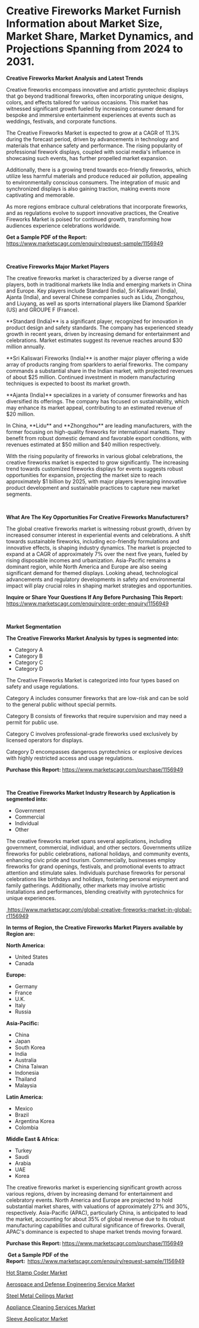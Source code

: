 <p><h1>Creative Fireworks Market Furnish Information about Market Size, Market Share, Market Dynamics, and Projections Spanning from 2024 to 2031.</h1></p><p><strong>Creative Fireworks Market Analysis and Latest Trends</strong></p>
<p><p>Creative fireworks encompass innovative and artistic pyrotechnic displays that go beyond traditional fireworks, often incorporating unique designs, colors, and effects tailored for various occasions. This market has witnessed significant growth fueled by increasing consumer demand for bespoke and immersive entertainment experiences at events such as weddings, festivals, and corporate functions. </p><p>The Creative Fireworks Market is expected to grow at a CAGR of 11.3% during the forecast period, driven by advancements in technology and materials that enhance safety and performance. The rising popularity of professional firework displays, coupled with social media's influence in showcasing such events, has further propelled market expansion. </p><p>Additionally, there is a growing trend towards eco-friendly fireworks, which utilize less harmful materials and produce reduced air pollution, appealing to environmentally conscious consumers. The integration of music and synchronized displays is also gaining traction, making events more captivating and memorable. </p><p>As more regions embrace cultural celebrations that incorporate fireworks, and as regulations evolve to support innovative practices, the Creative Fireworks Market is poised for continued growth, transforming how audiences experience celebrations worldwide.</p></p>
<p><strong>Get a Sample PDF of the Report:&nbsp;</strong> <a href="https://www.marketscagr.com/enquiry/request-sample/1156949?utm_campaign=1126&utm_medium=2&utm_source=Github&utm_content=ia&utm_term=05122024&utm_id=creative-fireworks">https://www.marketscagr.com/enquiry/request-sample/1156949</a></p>
<p>&nbsp;</p>
<p><strong>Creative Fireworks Major Market Players</strong></p>
<p><p>The creative fireworks market is characterized by a diverse range of players, both in traditional markets like India and emerging markets in China and Europe. Key players include Standard (India), Sri Kaliswari (India), Ajanta (India), and several Chinese companies such as Lidu, Zhongzhou, and Liuyang, as well as sports international players like Diamond Sparkler (US) and GROUPE F (France).</p><p>**Standard (India)** is a significant player, recognized for innovation in product design and safety standards. The company has experienced steady growth in recent years, driven by increasing demand for entertainment and celebrations. Market estimates suggest its revenue reaches around $30 million annually.</p><p>**Sri Kaliswari Fireworks (India)** is another major player offering a wide array of products ranging from sparklers to aerial fireworks. The company commands a substantial share in the Indian market, with projected revenues of about $25 million. Continued investment in modern manufacturing techniques is expected to boost its market growth.</p><p>**Ajanta (India)** specializes in a variety of consumer fireworks and has diversified its offerings. The company has focused on sustainability, which may enhance its market appeal, contributing to an estimated revenue of $20 million.</p><p>In China, **Lidu** and **Zhongzhou** are leading manufacturers, with the former focusing on high-quality fireworks for international markets. They benefit from robust domestic demand and favorable export conditions, with revenues estimated at $50 million and $40 million respectively. </p><p>With the rising popularity of fireworks in various global celebrations, the creative fireworks market is expected to grow significantly. The increasing trend towards customized fireworks displays for events suggests robust opportunities for expansion, projecting the market size to reach approximately $1 billion by 2025, with major players leveraging innovative product development and sustainable practices to capture new market segments.</p></p>
<p>&nbsp;</p>
<p><strong>What Are The Key Opportunities For Creative Fireworks Manufacturers?</strong></p>
<p><p>The global creative fireworks market is witnessing robust growth, driven by increased consumer interest in experiential events and celebrations. A shift towards sustainable fireworks, including eco-friendly formulations and innovative effects, is shaping industry dynamics. The market is projected to expand at a CAGR of approximately 7% over the next five years, fueled by rising disposable incomes and urbanization. Asia-Pacific remains a dominant region, while North America and Europe are also seeing significant demand for themed displays. Looking ahead, technological advancements and regulatory developments in safety and environmental impact will play crucial roles in shaping market strategies and opportunities.</p></p>
<p><strong>Inquire or Share Your Questions If Any Before Purchasing This Report:</strong> <a href="https://www.marketscagr.com/enquiry/pre-order-enquiry/1156949?utm_campaign=1126&utm_medium=2&utm_source=Github&utm_content=ia&utm_term=05122024&utm_id=creative-fireworks">https://www.marketscagr.com/enquiry/pre-order-enquiry/1156949</a></p>
<p>&nbsp;</p>
<p><strong>Market Segmentation</strong></p>
<p><strong>The Creative Fireworks Market Analysis by types is segmented into:</strong></p>
<p><ul><li>Category A</li><li>Category B</li><li>Category C</li><li>Category D</li></ul></p>
<p><p>The Creative Fireworks Market is categorized into four types based on safety and usage regulations. </p><p>Category A includes consumer fireworks that are low-risk and can be sold to the general public without special permits. </p><p>Category B consists of fireworks that require supervision and may need a permit for public use. </p><p>Category C involves professional-grade fireworks used exclusively by licensed operators for displays. </p><p>Category D encompasses dangerous pyrotechnics or explosive devices with highly restricted access and usage regulations.</p></p>
<p><strong>Purchase this Report:&nbsp;</strong><a href="https://www.marketscagr.com/purchase/1156949?utm_campaign=1126&utm_medium=2&utm_source=Github&utm_content=ia&utm_term=05122024&utm_id=creative-fireworks">https://www.marketscagr.com/purchase/1156949</a></p>
<p>&nbsp;</p>
<p><strong>The Creative Fireworks Market Industry Research by Application is segmented into:</strong></p>
<p><ul><li>Government</li><li>Commercial</li><li>Individual</li><li>Other</li></ul></p>
<p><p>The creative fireworks market spans several applications, including government, commercial, individual, and other sectors. Governments utilize fireworks for public celebrations, national holidays, and community events, enhancing civic pride and tourism. Commercially, businesses employ fireworks for grand openings, festivals, and promotional events to attract attention and stimulate sales. Individuals purchase fireworks for personal celebrations like birthdays and holidays, fostering personal enjoyment and family gatherings. Additionally, other markets may involve artistic installations and performances, blending creativity with pyrotechnics for unique experiences.</p></p>
<p><a href="https://www.marketscagr.com/global-creative-fireworks-market-in-global-r1156949?utm_campaign=1126&utm_medium=2&utm_source=Github&utm_content=ia&utm_term=05122024&utm_id=creative-fireworks">&nbsp;https://www.marketscagr.com/global-creative-fireworks-market-in-global-r1156949</a></p>
<p><strong>In terms of Region, the Creative Fireworks Market Players available by Region are:</strong></p>
<p>
    <p> <strong> North America: </strong>
        <ul>
            <li>United States</li>
            <li>Canada</li>
        </ul>
        </p> 
    <p> <strong> Europe: </strong>
        <ul>
            <li>Germany</li>
            <li>France</li>
            <li>U.K.</li>
            <li>Italy</li>
            <li>Russia</li>
        </ul>
        </p> 
    <p> <strong> Asia-Pacific: </strong>
        <ul>
            <li>China</li>
            <li>Japan</li>
            <li>South Korea</li>
            <li>India</li>
            <li>Australia</li>
            <li>China Taiwan</li>
            <li>Indonesia</li>
            <li>Thailand</li>
            <li>Malaysia</li>
        </ul>
        </p> 
    <p> <strong> Latin America: </strong>
        <ul>
            <li>Mexico</li>
            <li>Brazil</li>
            <li>Argentina Korea</li>
            <li>Colombia</li>
        </ul>
        </p> 
    <p> <strong> Middle East & Africa: </strong>
        <ul>
            <li>Turkey</li>
            <li>Saudi</li>
            <li>Arabia</li>
            <li>UAE</li>
            <li>Korea</li>
        </ul>
    </p>
    </p>
<p><p>The creative fireworks market is experiencing significant growth across various regions, driven by increasing demand for entertainment and celebratory events. North America and Europe are projected to hold substantial market shares, with valuations of approximately 27% and 30%, respectively. Asia-Pacific (APAC), particularly China, is anticipated to lead the market, accounting for about 35% of global revenue due to its robust manufacturing capabilities and cultural significance of fireworks. Overall, APAC's dominance is expected to shape market trends moving forward.</p></p>
<p><strong>Purchase this Report: </strong><a href="https://www.marketscagr.com/purchase/1156949?utm_campaign=1126&utm_medium=2&utm_source=Github&utm_content=ia&utm_term=05122024&utm_id=creative-fireworks">https://www.marketscagr.com/purchase/1156949</a></p>
<p>&nbsp;<strong>Get a Sample PDF of the Report:&nbsp;&nbsp;</strong><a href="https://www.marketscagr.com/enquiry/request-sample/1156949?utm_campaign=1126&utm_medium=2&utm_source=Github&utm_content=ia&utm_term=05122024&utm_id=creative-fireworks">https://www.marketscagr.com/enquiry/request-sample/1156949</a></p>
<p><strong></strong></p>
<p><p><a href="https://www.linkedin.com/pulse/hot-stamp-coder-market-size-set-grow-rapidly-over-forecast-period-8wlye?utm_campaign=1126&utm_medium=2&utm_source=Github&utm_content=ia&utm_term=05122024&utm_id=creative-fireworks">Hot Stamp Coder Market</a></p><p><a href="https://issuu.com/reportprime-2/docs/aerospace-and-defense-engineering-service-market-s?utm_campaign=1126&utm_medium=2&utm_source=Github&utm_content=ia&utm_term=05122024&utm_id=creative-fireworks">Aerospace and Defense Engineering Service Market</a></p><p><a href="https://issuu.com/reportprime-2/docs/steel-metal-ceilings-market-size-2030.pptx?utm_campaign=1126&utm_medium=2&utm_source=Github&utm_content=ia&utm_term=05122024&utm_id=creative-fireworks">Steel Metal Ceilings Market</a></p><p><a href="https://www.linkedin.com/pulse/from-2024-2031-industryrevenue-generation-current-cagr85as-appliance-i9jvf?utm_campaign=1126&utm_medium=2&utm_source=Github&utm_content=ia&utm_term=05122024&utm_id=creative-fireworks">Appliance Cleaning Services Market</a></p><p><a href="https://www.linkedin.com/pulse/global-sleeve-applicator-market-focus-product-type-linear-applicatorrotary-xzcle?utm_campaign=1126&utm_medium=2&utm_source=Github&utm_content=ia&utm_term=05122024&utm_id=creative-fireworks">Sleeve Applicator Market</a></p></p>
